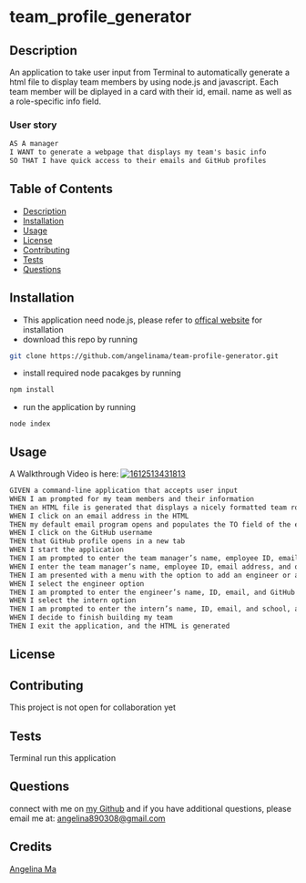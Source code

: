 # team_profile_generator
## Description
An application to take user input from Terminal to automatically generate a html file to display team members by using node.js and javascript.
Each team member will be diplayed in a card with their id, email. name as well as a role-specific info field.

### User story
```md
AS A manager
I WANT to generate a webpage that displays my team's basic info
SO THAT I have quick access to their emails and GitHub profiles

```
## Table of Contents
  * [Description](#description)
  * [Installation](#installation)
  * [Usage](#usage)
  * [License](#license)
  * [Contributing](#contributing)
  * [Tests](#tests)
  * [Questions](#questions)  

## Installation
- This application need node.js, please refer to [offical website](https://nodejs.org/en/download/) for installation
- download this repo by running
```bash
git clone https://github.com/angelinama/team-profile-generator.git
```
- install required node pacakges by running
```bash
npm install
```
- run the application by running
```
node index
```

## Usage
A Walkthrough Video is here:
[![1612513431813](https://user-images.githubusercontent.com/22566791/107477876-6a891080-6b2d-11eb-80c6-480b7de9c309.png)](https://drive.google.com/file/d/1PBpOismR-1bkWyW9kLtKb5hN1nv1_yfJ/view)

```md
GIVEN a command-line application that accepts user input  
WHEN I am prompted for my team members and their information  
THEN an HTML file is generated that displays a nicely formatted team roster based on user input  
WHEN I click on an email address in the HTML  
THEN my default email program opens and populates the TO field of the email with the address  
WHEN I click on the GitHub username  
THEN that GitHub profile opens in a new tab  
WHEN I start the application  
THEN I am prompted to enter the team manager’s name, employee ID, email address, and office number  
WHEN I enter the team manager’s name, employee ID, email address, and office number  
THEN I am presented with a menu with the option to add an engineer or an intern or to finish building my team  
WHEN I select the engineer option  
THEN I am prompted to enter the engineer’s name, ID, email, and GitHub username, and I am taken back to the menu  
WHEN I select the intern option  
THEN I am prompted to enter the intern’s name, ID, email, and school, and I am taken back to the menu  
WHEN I decide to finish building my team  
THEN I exit the application, and the HTML is generated
```

## License

## Contributing
This project is not open for collaboration yet   
## Tests
Terminal run this application  
## Questions
connect with me on [my Github](https://github.com/angelinama) and if you have additional questions, please email me at: angelina890308@gmail.com
## Credits
[Angelina Ma](https://github.com/angelinama)